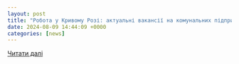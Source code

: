 ```yaml
---
layout: post
title: "Робота у Кривому Розі: актуальні вакансії на комунальних підприємствах міста | Новини"
date: 2024-08-09 14:44:09 +0000
categories: [news]
---
```


[Читати далі](https://www.0564.ua/news/3815750/robota-u-krivomu-rozi-aktualni-vakansii-na-komunalnih-pidpriemstvah-mista)
